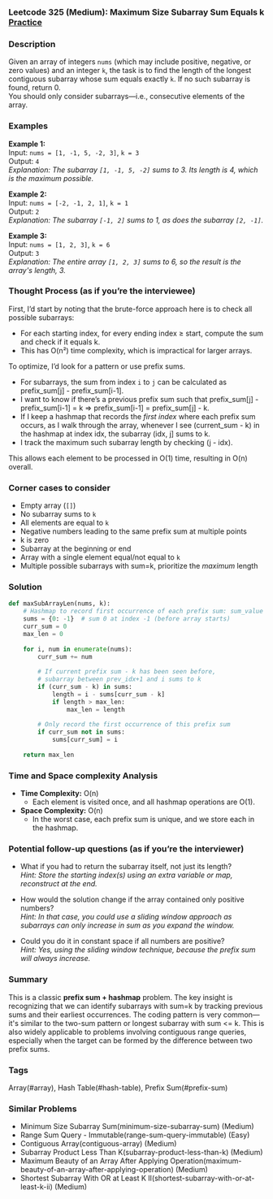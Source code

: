 ### Leetcode 325 (Medium): Maximum Size Subarray Sum Equals k [Practice](https://leetcode.com/problems/maximum-size-subarray-sum-equals-k)

### Description  
Given an array of integers `nums` (which may include positive, negative, or zero values) and an integer `k`, the task is to find the length of the longest contiguous subarray whose sum equals exactly `k`. If no such subarray is found, return 0.  
You should only consider subarrays—i.e., consecutive elements of the array.

### Examples  

**Example 1:**  
Input: `nums = [1, -1, 5, -2, 3]`, `k = 3`  
Output: `4`  
*Explanation: The subarray `[1, -1, 5, -2]` sums to 3. Its length is 4, which is the maximum possible.*

**Example 2:**  
Input: `nums = [-2, -1, 2, 1]`, `k = 1`  
Output: `2`  
*Explanation: The subarray `[-1, 2]` sums to 1, as does the subarray `[2, -1]`.*

**Example 3:**  
Input: `nums = [1, 2, 3]`, `k = 6`  
Output: `3`  
*Explanation: The entire array `[1, 2, 3]` sums to 6, so the result is the array's length, 3.*

### Thought Process (as if you’re the interviewee)  
First, I’d start by noting that the brute-force approach here is to check all possible subarrays:  
- For each starting index, for every ending index ≥ start, compute the sum and check if it equals k.
- This has O(n²) time complexity, which is impractical for larger arrays.

To optimize, I’d look for a pattern or use prefix sums.  
- For subarrays, the sum from index `i` to `j` can be calculated as prefix_sum[j] - prefix_sum[i-1].
- I want to know if there’s a previous prefix sum such that prefix_sum[j] - prefix_sum[i-1] = k ⇒ prefix_sum[i-1] = prefix_sum[j] - k.
- If I keep a hashmap that records the *first index* where each prefix sum occurs, as I walk through the array, whenever I see (current_sum - k) in the hashmap at index idx, the subarray (idx, j] sums to k.
- I track the maximum such subarray length by checking (j - idx).

This allows each element to be processed in O(1) time, resulting in O(n) overall.

### Corner cases to consider  
- Empty array (`[]`)
- No subarray sums to `k`
- All elements are equal to `k`
- Negative numbers leading to the same prefix sum at multiple points
- k is zero
- Subarray at the beginning or end
- Array with a single element equal/not equal to `k`
- Multiple possible subarrays with sum=k, prioritize the *maximum* length

### Solution

```python
def maxSubArrayLen(nums, k):
    # Hashmap to record first occurrence of each prefix sum: sum_value -> index
    sums = {0: -1}  # sum 0 at index -1 (before array starts)
    curr_sum = 0
    max_len = 0
    
    for i, num in enumerate(nums):
        curr_sum += num
        
        # If current prefix sum - k has been seen before,
        # subarray between prev_idx+1 and i sums to k
        if (curr_sum - k) in sums:
            length = i - sums[curr_sum - k]
            if length > max_len:
                max_len = length
        
        # Only record the first occurrence of this prefix sum
        if curr_sum not in sums:
            sums[curr_sum] = i
            
    return max_len
```

### Time and Space complexity Analysis  

- **Time Complexity:** O(n)
  - Each element is visited once, and all hashmap operations are O(1).
- **Space Complexity:** O(n)
  - In the worst case, each prefix sum is unique, and we store each in the hashmap.

### Potential follow-up questions (as if you’re the interviewer)  

- What if you had to return the subarray itself, not just its length?  
  *Hint: Store the starting index(s) using an extra variable or map, reconstruct at the end.*

- How would the solution change if the array contained only positive numbers?  
  *Hint: In that case, you could use a sliding window approach as subarrays can only increase in sum as you expand the window.*

- Could you do it in constant space if all numbers are positive?  
  *Hint: Yes, using the sliding window technique, because the prefix sum will always increase.*

### Summary
This is a classic **prefix sum + hashmap** problem. The key insight is recognizing that we can identify subarrays with sum=k by tracking previous sums and their earliest occurrences. The coding pattern is very common—it's similar to the two-sum pattern or longest subarray with sum <= k. This is also widely applicable to problems involving contiguous range queries, especially when the target can be formed by the difference between two prefix sums.

### Tags
Array(#array), Hash Table(#hash-table), Prefix Sum(#prefix-sum)

### Similar Problems
- Minimum Size Subarray Sum(minimum-size-subarray-sum) (Medium)
- Range Sum Query - Immutable(range-sum-query-immutable) (Easy)
- Contiguous Array(contiguous-array) (Medium)
- Subarray Product Less Than K(subarray-product-less-than-k) (Medium)
- Maximum Beauty of an Array After Applying Operation(maximum-beauty-of-an-array-after-applying-operation) (Medium)
- Shortest Subarray With OR at Least K II(shortest-subarray-with-or-at-least-k-ii) (Medium)